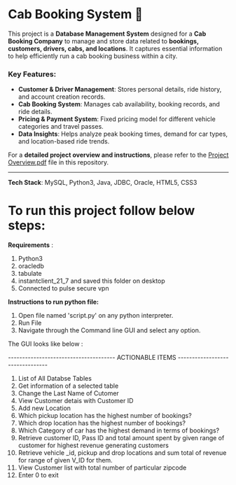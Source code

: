 # Cab Booking System 🚖

This project is a **Database Management System** designed for a **Cab Booking Company** to manage and store data related to **bookings, customers, drivers, cabs, and locations**. It captures essential information to help efficiently run a cab booking business within a city.

### Key Features:
- **Customer & Driver Management**: Stores personal details, ride history, and account creation records.
- **Cab Booking System**: Manages cab availability, booking records, and ride details.
- **Pricing & Payment System**: Fixed pricing model for different vehicle categories and travel passes.
- **Data Insights**: Helps analyze peak booking times, demand for car types, and location-based ride trends.

For a **detailed project overview and instructions**, please refer to the [Project Overview.pdf](./Project%20Overview.pdf) file in this repository.

---
**Tech Stack**: MySQL, Python3, Java, JDBC, Oracle, HTML5, CSS3

# To run this project follow below steps:

**Requirements** : 
1. Python3
2. oracledb
3. tabulate
4. instantclient_21_7 and saved this folder on desktop 
5. Connected to pulse secure vpn



**Instructions to run python file:**
1. Open file named 'script.py' on any python interpreter.
2. Run File 
3. Navigate through the Command line GUI and select any option. 

The GUI looks like below :


-------------------------------------- ACTIONABLE ITEMS --------------------------------
1.  List of All Databse Tables
2.  Get information of a selected table
3.  Change the Last Name of Cutomer
4.  View Customer detais with Customer ID
5.  Add new Location
6.  Which pickup location has the highest number of bookings?
7.  Which drop location has the highest number of bookings?
8.  Which Category of car has the highest demand in terms of bookings?
9.  Retrieve  customer ID, Pass ID and total amount spent by given range of customer for  highest revenue generating customers
10. Retrieve vehicle _id, pickup and drop locations and sum total of revenue  for range of given V_ID for them.
11. View Customer list with total number of particular zipcode
0. Enter 0 to exit


